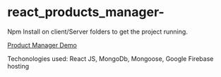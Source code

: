# react_products_manager-

Npm Install on client/Server folders to get the project running.

[Product Manager Demo](https://products-fcd9f.web.app)

Techonologies used: React JS, MongoDb, Mongoose, Google Firebase hosting
